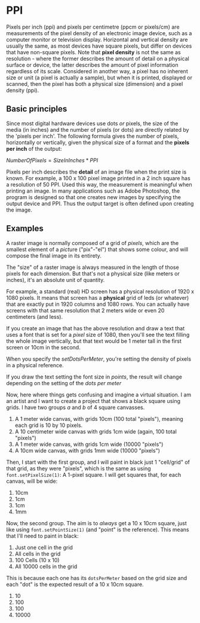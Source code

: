 # PPI

Pixels per inch (ppi) and pixels per centimetre (ppcm or pixels/cm) are measurements of the pixel density of an electronic image device, such as a computer monitor or television display. Horizontal and vertical density are usually the same, as most devices have square pixels, but differ on devices that have non-square pixels. Note that **pixel density** is not the same as resolution - where the former describes the amount of detail on a physical surface or device, the latter describes the amount of pixel information regardless of its scale. Considered in another way, a pixel has no inherent size or unit (a pixel is actually a sample), but when it is printed, displayed or scanned, then the pixel has both a physical size (dimension) and a pixel density (ppi).

## Basic principles

Since most digital hardware devices use dots *or* pixels, the size of the media (in inches) and the number of pixels (or dots) are directly related by the 'pixels per inch'. The following formula gives the number of pixels, horizontally or vertically, given the physical size of a format and the **pixels per inch** of the output:

$NumberOfPixels = SizeInInches * PPI$

Pixels per inch describes the **detail** of an image file when the print size is known. For example, a 100 x 100 pixel image printed in a 2 inch square has a resolution of 50 PPI. Used this way, the measurement is meaningful when printing an image. In many applications such as Adobe Photoshop, the program is designed so that one creates new images by specifying the output device and PPI. Thus the output target is often defined upon creating the image.

## Examples 

A raster image is normally composed of a grid of *pixels*, which are the smallest *el*ement of a *pict*ure ("pix"-"el") that shows some colour, and will compose the final image in its entirety. 

The "size" of a raster image is always measured in the length of those pixels for each dimension. But that's not a physical size (like meters or inches), it's an absolute unit of quantity.

For example, a standard (real) HD screen has a physical resolution of 1920 x 1080 pixels. It means that screen has a **physical** grid of leds (or whatever) that are exactly put in 1920 columns and 1080 rows. You can actually have screens with that same resolution that 2 meters wide or even 20 centimeters (and less).

If you create an image that has the above resolution and draw a text that uses a font that is set for a *pixel* size of 1080, then you'll see the text filling the whole image vertically, but that text would be 1 meter tall in the first screen or 10cm in the second.

When you specify the *setDotsPerMeter*, you're setting the density of pixels in a physical reference.

If you draw the text setting the font size in *points*, the result will change depending on the setting of the *dots per meter*

Now, here where things gets confusing and imagine a virtual situation. I am an artist and I want to create a project that shows a black square using grids. I have two groups *a* and *b* of 4 square canvasses.

1. A 1 meter wide canvas, with grids 10cm (100 total "pixels"), meaning each grid is 10 by 10 pixels.
2. A 10 centimeter wide canvas with grids 1cm wide (again, 100 total "pixels")
3. A 1 meter wide canvas, with grids 1cm wide (10000 "pixels")
4. A 10cm wide canvas, with grids 1mm wide (10000 "pixels")

Then, I start with the first group, and I will paint in black just 1 "cell/grid" of that grid, as they were "pixels", which is the same as using `font.setPixelSize(1)`: A 1-pixel square. I will get squares that, for each canvas, will be wide:

1. 10cm
2. 1cm
3. 1cm
4. 1mm

Now, the second group. The aim is to $always$ get a 10 x 10cm square, just like using `font.setPointSize(1)` (and "point" is the reference). This means that I'll need to paint in black:

1. Just one cell in the grid
2. All cells in the grid
3. 100 Cells (10 x 10)
4. All 10000 cells in the grid

This is because each one has its `dotsPerMeter` based on the grid size and each "dot" is the expected result of a 10 x 10cm square.

1. 10
2. 100
3. 100
4. 10000


